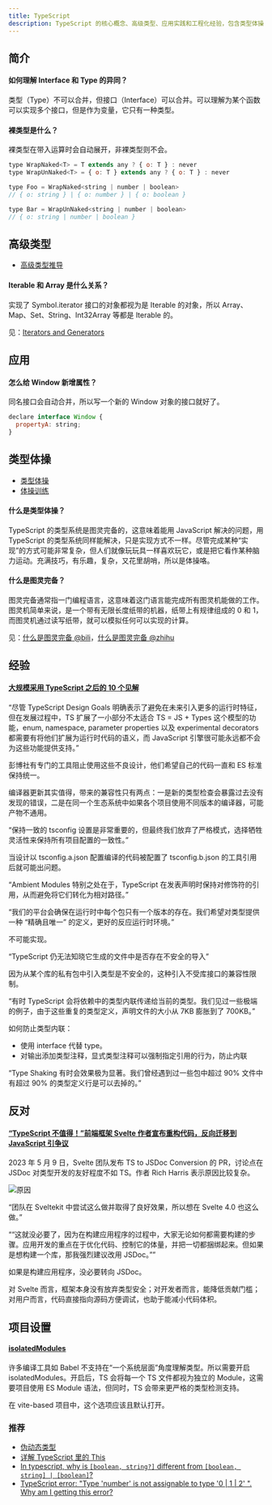 ```yaml
---
title: TypeScript
description: TypeScript 的核心概念、高级类型、应用实践和工程化经验，包含类型体操、项目配置等内容的完整指南。
---
```


## 简介

#### 如何理解 Interface 和 Type 的异同？

类型（Type）不可以合并，但接口（Interface）可以合并。可以理解为某个函数可以实现多个接口，但是作为变量，它只有一种类型。

#### 裸类型是什么？

裸类型在带入运算时会自动展开，非裸类型则不会。

```js
type WrapNaked<T> = T extends any ? { o: T } : never
type WrapUnNaked<T> = { o: T } extends any ? { o: T } : never

type Foo = WrapNaked<string | number | boolean>
// { o: string } | { o: number } | { o: boolean }

type Bar = WrapUnNaked<string | number | boolean>
// { o: string | number | boolean }
```

## 高级类型

* [高级类型推导](/source-code/_ts/utility-types)

#### Iterable 和 Array 是什么关系？

实现了 Symbol.iterator 接口的对象都视为是 Iterable 的对象，所以 Array、Map、Set、String、Int32Array 等都是 Iterable 的。

见：[Iterators and Generators](https://www.typescriptlang.org/docs/handbook/iterators-and-generators.html#iterables)

## 应用

#### 怎么给 Window 新增属性？

同名接口会自动合并，所以写一个新的 Window 对象的接口就好了。

```js
declare interface Window {
  propertyA: string;
}
```

## 类型体操

* [类型体操](/maps/_typescript/type-gymnastics)
* [体操训练](/source-code/_ts/type-challenges)

#### 什么是类型体操？

TypeScript 的类型系统是图灵完备的，这意味着能用 JavaScript 解决的问题，用 TypeScript 的类型系统同样能解决，只是实现方式不一样。尽管完成某种“实现”的方式可能非常复杂，但人们就像玩玩具一样喜欢玩它，或是把它看作某种脑力运动。充满技巧，有乐趣，复杂，又花里胡哨，所以是体操咯。

#### 什么是图灵完备？

图灵完备通常指一门编程语言，这意味着这门语言能完成所有图灵机能做的工作。图灵机简单来说，是一个带有无限长度纸带的机器，纸带上有规律组成的 0 和 1，而图灵机通过读写纸带，就可以模拟任何可以实现的计算。

见：[什么是图灵完备 @bili](https://www.bilibili.com/video/BV18L4y15786/)，[什么是图灵完备 @zhihu](https://www.zhihu.com/question/20115374)

## 经验

#### [大规模采用 TypeScript 之后的 10 个见解](https://blog.csdn.net/yeluoxiang/article/details/111602386)

<q>尽管 TypeScript Design Goals 明确表示了避免在未来引入更多的运行时特征，但在发展过程中，TS 扩展了一小部分不太适合 TS = JS + Types 这个模型的功能，enum, namespace, parameter properties 以及 experimental decorators 都需要有将他们扩展为运行时代码的语义，而 JavaScript 引擎很可能永远都不会为这些功能提供支持。</q>

彭博社有专门的工具阻止使用这些不良设计，他们希望自己的代码一直和 ES 标准保持统一。

编译器更新其实值得，带来的兼容性只有两点：一是新的类型检查会暴露过去没有发现的错误，二是在同一个生态系统中如果各个项目使用不同版本的编译器，可能产物不通用。

<q>保持一致的 tsconfig 设置是非常重要的，但最终我们放弃了严格模式，选择牺牲灵活性来保持所有项目配置的一致性。</q>

当设计以 tsconfig.a.json 配置编译的代码被配置了 tsconfig.b.json 的工具引用后就可能出问题。

<q>Ambient Modules 特别之处在于，TypeScript 在发表声明时保持对修饰符的引用，从而避免将它们转化为相对路径。</q>

<q>我们的平台会确保在运行时中每个包只有一个版本的存在。我们希望对类型提供一种 “精确且唯一” 的定义，更好的反应运行时环境。</q>

不可能实现。

<q>TypeScript 仍无法知晓它生成的文件中是否存在不安全的导入</q>

因为从某个库的私有包中引入类型是不安全的，这种引入不受库接口的兼容性限制。

<q>有时 TypeScript 会将依赖中的类型内联传递给当前的类型。我们见过一些极端的例子，由于这些重复的类型定义，声明文件的大小从 7KB 膨胀到了 700KB。</q>

如何防止类型内联：

* 使用 interface 代替 type。
* 对输出添加类型注释，显式类型注释可以强制指定引用的行为，防止内联

<q>Type Shaking 有时会效果极为显著。我们曾经遇到过一些包中超过 90% 文件中有超过 90% 的类型定义行是可以去掉的。</q>

## 反对

#### [“TypeScript 不值得！”前端框架 Svelte 作者宣布重构代码，反向迁移到 JavaScript 引争议](https://mp.weixin.qq.com/s?src=11&timestamp=1685334730&ver=4557&signature=YHLVy3Pb0b4pKL4-x5Qn7MHu71CQCnJfE04W3iJTm1pQ0X-LgQ6kLfW9TMnfXmTHvmM1YN-xRsFsuAlSKCePE-Goat-MdhOzQqvIVcMl6kPLpJ10vTrrRmwQRZljDCoD&new=1)

2023 年 5 月 9 日，Svelte 团队发布 TS to JSDoc Conversion 的 PR，讨论点在 JSDoc 对类型开发的友好程度不如 TS。作者 Rich Harris 表示原因比较复杂。

![原因](https://mgear-image.oss-cn-shanghai.aliyuncs.com/image/other/20230529124336.png)

<q>团队在 Sveltekit 中尝试这么做并取得了良好效果，所以想在  Svelte 4.0 也这么做。</q>

<q>“这就没必要了，因为在构建应用程序的过程中，大家无论如何都需要构建的步骤。应用开发的重点在于优化代码、控制它的体量，并把一切都捆绑起来。但如果是想构建一个库，那我强烈建议改用 JSDoc。”</q>

如果是构建应用程序，没必要转向 JSDoc。

对 Svelte 而言，框架本身没有放弃类型安全；对开发者而言，能降低贡献门槛；对用户而言，代码直接指向源码方便调试，也助于能减小代码体积。

## 项目设置

#### [isolatedModules](https://www.typescriptlang.org/tsconfig#isolatedModules)

许多编译工具如 Babel 不支持在“一个系统层面”角度理解类型。所以需要开启 isolatedModules。开启后，TS 会将每一个 TS 文件都视为独立的 Module，这需要项目使用 ES Module 语法，但同时，TS 会带来更严格的类型检测支持。

在 vite-based 项目中，这个选项应该且默认打开。

### 推荐

* [伪动态类型](https://www.typescriptlang.org/play?#code/C4TwDgpgBAggjFAvFA3lCAPCBjGAKASgC4oAhBAXwChRIyFk1MdTCT4pqqAbCYKAIbsGqKlHRZcUNvVHjxAJz4BXBQDs588c2ylpBTVsUr1UYAAsAlgGdBt5WoDWagPYB3DQNvwxR6lv9OKi4AehCoAHkAaQAaM3AIFwAzQSgbWDgqASRBKjCoAAFgawBaTEhsYDKFBRcFKAAjHAFla2hsgBMIJMs1CA67KGtgAWBLbHi6H2zkAQA6HXwCPPDouNpElIa023IePkac+cXCKjPz-f4wbmUAc17bRkESAHIBF6CNqAAFG-u1R6TTZQa53B5nJIOSqWFwaW4QNQAHgAKgA+PDXW7WEjIgwoXxKYCqDT4rSY6wxXzaSSIgCq6IECixJFpeKp8kJxKg8KRyIAZPS8KSjOI5mLyZSRaKxYysezxBRlgFfNQuLx+AIAEw5HkYv4PZZao6arKaubkuYCU3GhaSIUNIgvBovRUrQrFMoYCpVCA1Oo-WqQBSgKBOj4dFwQWyufiYGz8WFA0NoIRDYAKXq3ADcnBec1N5u4WLmDUujW1szNOiF2Ed2Bdy3y0SoDTNFuwZy+AFkBI4ICjUTlheScZKJDg6QymdioKySD2+yiBajgmd1YIAMzz3v935ggGD5C60H-ayGjdHDdZDeF4tWgQX2Y36soB1h135Iqlco4H1++rfIGvohmGUARlGUAxhI8ZQImXwvCmJDDBmajZrm+YPre1glmWAgACyXraOA1nWDZus2+FYXMHZAA)
* [详解 TypeScript 里的 This](https://zhuanlan.zhihu.com/p/104565681)
* [In typescript, why is `[boolean, string?]` different from `[boolean, string] | [boolean]`?](https://stackoverflow.com/questions/69635559/in-typescript-why-is-boolean-string-different-from-boolean-string/69653332#69653332)
* [TypeScript error: "Type 'number' is not assignable to type '0 | 1 | 2' ". Why am I getting this error?](https://stackoverflow.com/questions/56346520/typescript-error-type-number-is-not-assignable-to-type-0-1-2-why-am)
